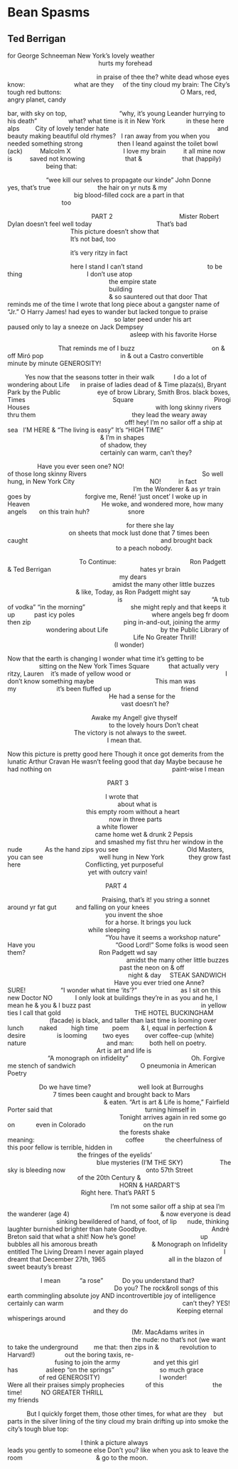 # Bean Spasms
## Ted Berrigan
for George Schneeman
New York’s lovely weather
                                                    hurts my forehead

                                                   in praise of thee
the? white dead
whose eyes know:
                           what are they
    of the tiny cloud my brain:
The City’s tough red buttons:
                                                                   O Mars,
red, angry planet, candy

bar, with sky on top,
                             “why, it’s young Leander hurrying to his death”
                 what? what time is it in New York            in these here
alps
        City of lovely tender hate
                                                             and beauty making
beautiful
old rhymes?
  I ran away from you
when you needed something strong
                   then I leand against the toilet bowl (ack)
         Malcolm X
                             I love my brain
         it all mine now is
         saved not knowing
                      that &
                      that (happily)
                      being that:

                      “wee kill our selves to propagate our kinde”
John Donne
    yes, that’s true
                          the hair on yr nuts & my
                                      big blood-filled cock are a part in that
                               too

                                                PART 2
                                     Mister Robert Dylan doesn’t feel well
today
                                    That’s bad
                                    This picture doesn’t show that
                                    It’s not bad, too

                                    it’s very ritzy in fact

                                    here I stand I can’t stand
                                    to be thing
                                    I don’t use
atop
                                                          the empire state
                                                          building
                                                          & so sauntered out
that door
That reminds me of the time
I wrote that long piece about a gangster name of “Jr.”
O Harry James! had eyes to wander but lacked tongue to praise
                                                             so later peed
under his art
                 paused only to lay a sneeze
on Jack Dempsey
                                                                      asleep
with his favorite Horse

                             That reminds me of I buzz
                                           on & off Miró pop
                                           in & out a Castro convertible
           minute by minute
GENEROSITY!

          Yes now that the seasons totter in their walk
          I do a lot of wondering about Life      in praise of ladies dead of
& Time plaza(s), Bryant Park by the Public                     eye of brow
Library, Smith Bros. black boxes, Times
                                                 Square
                                             Pirogi Houses
                                                                       with
long skinny rivers thru them
                                                      they lead the weary away
                                                                   off! hey!
I’m no sailor
off a ship
at sea   I’M HERE
& “The living is easy”
It’s “HIGH TIME”
                                                     & I’m in shapes
                                                     of shadow, they
                                                     certainly can warm, can’t
they?

                 Have you ever seen one?
NO!
                                                            of those long
skinny Rivers
                                                                 So well hung,
in New York City
                                          NO!          in fact
                                                                        I’m
the Wonderer
& as yr train goes by                               forgive me, René!
‘just oncet’
I woke up in Heaven
                                        He woke, and wondered more, how many
angels
      on this train huh?                      snore

                                                                    for there
she lay
                                   on sheets that mock lust
done that 7 times
been caught
                                                                           and
brought back
                                                              to a peach
nobody.

                                         To Continue:
                                         Ron Padgett & Ted Berrigan
                                                  hates yr brain
                                                                my dears
                                                            amidst the many
other little buzzes
                                       & like, Today, as Ron Padgett might say
                                                               is
                                                  “A tub of vodka”
“in the morning”
                         she might reply
and that keeps it up
          past icy poles
                                           where angels beg fr doom then zip
                                                    ping in-and-out, joining
the army
                      wondering about Life
                             by the Public Library of
                                                                        Life
No Greater Thrill!
                                                             (I wonder)

Now that the earth is changing I wonder what time it’s getting to be
                  sitting on the New York Times Square
          that actually very ritzy, Lauren    it’s made of yellow wood or
                                                     I don’t know something
maybe
                                  This man was my                       it’s
been fluffed up
                                       friend
                                                          He had a sense for
the
                                                                 vast
doesn’t he?

                                                Awake my Angel! give thyself
                                                          to the lovely hours
Don’t cheat
                                      The victory is not always to the sweet.
                                                         I mean that.

Now this picture is pretty good here
Though it once got demerits from the lunatic Arthur Cravan
He wasn’t feeling good that day
Maybe because he had nothing on
                                                                    paint-wise
I mean


                                                         PART 3

                                                        I wrote that
                                                               about what is
                                             this empty room
without a heart
                                                          now in three parts
                                                   a white flower
                                                  came home wet & drunk
2 Pepsis
                                                  and smashed my fist thru her
window
in the nude
            As the hand zips you see
                                      Old Masters, you can see
                               well hung in New York              they grow
fast here
                                    Conflicting, yet purposeful
                                              yet with outcry vain!


                                                        PART 4

                                                      Praising, that’s it!
you string a sonnet around yr fat gut
          and falling on your knees
                                                        you invent the shoe
                                                        for a horse. It brings
you luck
                                              while sleeping
                                                        “You have it seems a
workshop nature”
Have you                                              “Good Lord!”
Some folks is wood
seen them?                                          Ron Padgett wd say
                                                                    amidst the
many other little buzzes
                                                                past the neon
on & off
                                                                     night &
day     STEAK SANDWICH
                                                             Have you ever
tried one Anne?          SURE!
                   “I wonder what time ‘its’?”
                        as I sit on this new Doctor
NO             I only look at buildings they’re in
as you and he, I mean he & you & I buzz past
                                                              in yellow ties
I call that gold
                                         THE HOTEL BUCKINGHAM
                        (facade) is black, and taller than last time
is looming over lunch         naked        high time        poem       & I,
equal in
perfection & desire
                 is looming         two eyes         over coffee-cup (white)
nature
                                             and man:         both hell on
poetry.
                                                   Art is art and life is
                                                         “A monograph on
infidelity”
                                   Oh. Forgive me stench of sandwich
                                    O pneumonia in American Poetry

                  Do we have time?                           well look at
Burroughs
                          7 times been caught and brought back to Mars
                                                       & eaten.
“Art is art & Life
is home,” Fairfield Porter said that
                                                    turning himself in
                                                                Tonight
arrives again in red
some go on            even in Colorado                                 on the
run
                                                                the forests
shake
                                  meaning:
                                                   coffee            the
cheerfulness of this poor
fellow is terrible, hidden in
                                                                          the
fringes of the eyelids’
                                                   blue mysteries
(I’M THE SKY)
                    The sky is bleeding now
                                             onto 57th Street
                                        of the 20th Century &
                                                                HORN &
HARDART’S
                                          Right here. That’s PART 5

                                                           I’m not some sailor
off a ship at sea
I’m the wanderer
(age 4)
                                                   & now everyone is dead
                            sinking bewildered of hand, of foot, of lip
     nude, thinking
laughter burnished brighter than hate
Goodbye.
                                    André Breton said that
what a shit!
Now he’s gone!
                                    up bubbles all his amorous breath
                              & Monograph on Infidelity entitled
The Living Dream
I never again played
                                             I dreamt that December 27th, 1965
                                   all in the blazon of sweet beauty’s breast

                   I mean           “a rose”           Do you understand that?
                                                             Do you?
The rock&roll songs of this earth
commingling absolute joy AND
incontrovertible joy of intelligence
certainly can warm
                                                                   can’t they?
YES!
                                                 and they do
                           Keeping eternal whisperings around

                                                                       (Mr.
MacAdams writes in
                                                                       the
nude: no that’s not
(we want to take the underground         me that: then zips in &
           revolution to Harvard!)                 out the boring taxis, re-
                                                                      fusing
to join the army
                  and yet this girl has                asleep “on the springs”
                         so much grace                   of red GENEROSITY)
                                 I wonder!
                      Were all their praises simply prophecies
           of this
                           the time!           NO GREATER THRILL
                                                                      my
friends

           But I quickly forget them, those other times, for what are they
   but parts in the silver lining of the tiny cloud my brain
drifting up into smoke the city’s tough blue top:

                                          I think a picture always
                                         leads you gently to someone else
Don’t you? like when you ask to leave the room
                                         & go to the moon.